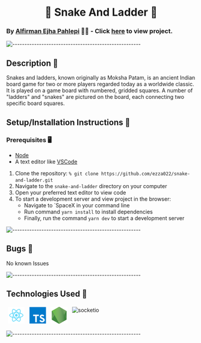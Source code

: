 <h1 align="center">🐍 Snake And Ladder 🎲 </h1>

### By [Alfirman Ejha Pahlepi](https://github.com/ezza022/) 👨‍💻 - Click [here](https://snake-and-ladder-five.vercel.app/) to view project.

![-----------------------------------------------------](https://raw.githubusercontent.com/andreasbm/readme/master/assets/lines/rainbow.png)

## Description 📝

Snakes and ladders, known originally as Moksha Patam, is an ancient Indian board game for two or more players regarded today as a worldwide classic. It is played on a game board with numbered, gridded squares. A number of "ladders" and "snakes" are pictured on the board, each connecting two specific board squares.
## Setup/Installation Instructions 📁

### Prerequisites 🖥️

- [Node](https://nodejs.org/en/)
- A text editor like [VSCode](https://code.visualstudio.com/)

1. Clone the repository: `% git clone https://github.com/ezza022/snake-and-ladder.git`
2. Navigate to the `snake-and-ladder` directory on your computer
3. Open your preferred text editor to view code
4. To start a development server and view project in the browser:
   - Navigate to `SpaceX in your command line
   - Run command `yarn install` to install dependencies
   - Finally, run the command `yarn dev` to start a development server

![-----------------------------------------------------](https://raw.githubusercontent.com/andreasbm/readme/master/assets/lines/rainbow.png)

## Bugs 🐞

No known Issues

![-----------------------------------------------------](https://raw.githubusercontent.com/andreasbm/readme/master/assets/lines/rainbow.png)

## Technologies Used 💾

<div>
<img src="https://raw.githubusercontent.com/github/explore/80688e429a7d4ef2fca1e82350fe8e3517d3494d/topics/react/react.png" alt="React" height="45" style="vertical-align:top; margin:4px">
<img src="https://raw.githubusercontent.com/devicons/devicon/master/icons/typescript/typescript-original.svg" alt="TypeScipt" height="45" style="vertical-align:top; margin:4px">
<img src="https://raw.githubusercontent.com/github/explore/80688e429a7d4ef2fca1e82350fe8e3517d3494d/topics/nodejs/nodejs.png" alt="NodeJS" height="45" style="vertical-align:top; margin:4px">
<img src="https://raw.githubusercontent.com/tomchen/stack-icons/master/logos/socket.io.svg" alt="socketio" height="45" style="vertical-align:top; margin:4px">

![-----------------------------------------------------](https://raw.githubusercontent.com/andreasbm/readme/master/assets/lines/rainbow.png)
